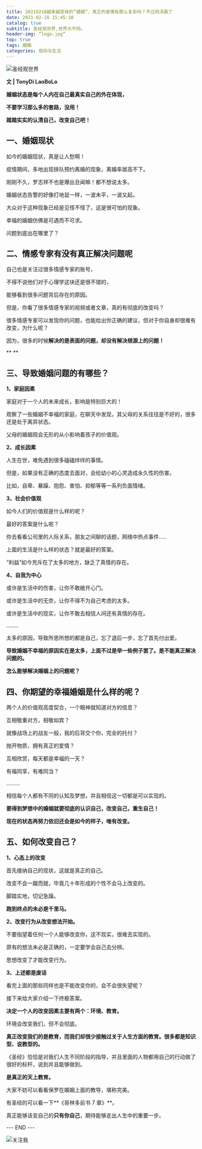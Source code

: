 ```yaml
---
title: 20210218越来越变味的“婚姻”，真正的爱情有那么复杂吗？不过鸡汤罢了
date: 2021-02-18 15:45:10
catalog: true
subtitle: 圣经观世界,世界大不同。
header-img: “logo.jpg”
top: true
tags: 婚姻
categories: 信仰与生活
---
```


![圣经观世界](https://s3.ax1x.com/2021/02/17/y2qUoj.jpg)

**文 | TonyDi LaoBoLo**



**婚姻状态是每个人内在自己最真实自己的外在体现，**

**不要学习那么多的套路，没用！**

**踏踏实实的认清自己，改变自己吧！**



## 一、婚姻现状



如今的婚姻现状，真是让人愁啊！

疫情期间，多地出现排队预约离婚的现象，离婚率居高不下。

刚刚不久，罗志祥不也是爆出丑闻嘛！都不想说太多。

婚姻状态告警的好像打地鼠一样，一波未平，一波又起。

大众对于这种现象已经是见怪不怪了，这是很可怕的现象。

幸福的婚姻仿佛是可遇而不可求。

问题到底出在哪里了？



## 二、情感专家有没有真正解决问题呢



自己也是关注过很多情感专家的账号，

不得不说他们对于心理学这块还是很不错的，

能够看到很多问题背后存在的原因。

但是，你看了很多情感专家的视频或者文章，真的有彻底的改变吗？

很多情感专家可以发现你的问题，也能给出你正确的建议，但对于你自身却很难有改变，为什么呢？

因为，很多的时候**解决的是表面的问题，却没有解决根源上的问题！**

**
**



## 三、导致婚姻问题的有哪些？



**1、家庭因素**

家庭对于一个人的未来成长，影响是特别巨大的！

观察了一些婚姻不幸福的家庭，在聊天中发现，其父母的关系往往是不好的，很多还是处于离异状态。

父母的婚姻观会无形的从小影响着孩子的价值观。

**2、成长因素**

人生在世，难免遇到很多磕磕绊绊的事情。

但是，如果没有正确的态度去面对，会给幼小的心灵造成永久性的伤害。

比如，自卑、暴躁、抱怨、害怕、抑郁等等一系列负面情绪。

**3、社会价值观**

如今人们的价值观是什么样的呢？

最好的答案是什么呢？

你去看看公司里的人际关系，朋友之间聊的话题，网络中热点事件.....

上面的生活是什么样的状态？就是最好的答案。

“利益”如今充斥在了太多的地方，缺乏了真情的存在。

**4、自我为中心**

或许是生活中的伤害，让你不敢敞开心门。

或许是生活中的无奈，让你不得不为自己考虑的太多。

或许是生活中的现实，让你不敢去相信人间还有真情的存在。

........

太多的原因，导致所思所想的都是自己，忘了退后一步，忘了首先付出爱。

**导致婚姻不幸福的原因实在是太多，上面不过是举一些例子罢了。是不能真正解决问题的。**

**怎么能够解决婚姻上的问题呢？**



## 四、你期望的幸福婚姻是什么样的呢？



两个人的价值观高度契合，一个眼神就知道对方的信息？

互相敬重对方，相敬如宾？

就像战场上的战友一般，我的后背交个你，完全的托付？

抛开物质，拥有真正的爱情？

互相欣赏，每天都是幸福的一天？

有福同享，有难同当？

.........

相信每个人都有不同的认知及梦想，并且相信这一切都是可以实现的。

**要得到梦想中的婚姻就要彻底的认识自己，改变自己，重生自己！**

**现在的状态再努力依旧还会是如今的样子，唯有改变。**



## 五、如何改变自己？



**1、心态上的改变**

首先接纳自己的现状，这就是真正的自己。

改变不会一蹴而就，毕竟几十年形成的个性不会马上改变的。

脚踏实地，切记急躁。

**跑到终点的未必是千里马。**

**2、改变行为从改变想法开始。**

不要指望着任何一个人能够改变你，这不现实，很难去实现的。

原有的想法未必是正确的，一定要学会自己去分辨。

思想改变了才能改变行为。

**3、上述都是废话**

看完上面的那些同样也是不能改变你的，会不会很失望呢？

接下来给大家介绍一下终极答案。

**决定一个人的改变因素主要有两个：环境、教育。**

环境会改变我们，但不会彻底。

**真正改变我们的是教育，而我们却很少接触过关于人生方面的教育。很多都是知识型、说教型的。**

《圣经》恰恰是对我们人生不同阶段的指导，并且里面的人物都用自己的行动做了很好的标杆，说到并且能够做到。

**是真正的天上教育。**

大家不妨可以看看保罗在婚姻上面的教导，堪称完美。

有圣经的可以看一下**《哥林多前书 7 章》**。

真正能够该变自己的**只有你自己**，期待能够走出人生中的重要一步。

--- END ---

![关注我](https://s3.ax1x.com/2021/02/17/y2qTOO.jpg)